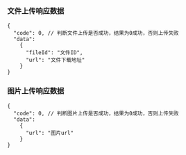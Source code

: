 ### 文件上传响应数据
```
{
  "code": 0, // 判断文件上传是否成功，结果为0成功，否则上传失败
  "data":
    {
      "fileId": "文件ID",
      "url": "文件下载地址"
    }
}
```
### 图片上传响应数据
```
{
  "code": 0, // 判断图片上传是否成功，结果为0成功，否则上传失败
  "data":
    {
      "url": "图片url"
    }
}
```